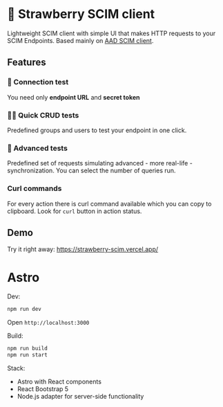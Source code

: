 # 🍓 Strawberry SCIM client
Lightweight SCIM client with simple UI that makes HTTP requests to your SCIM Endpoints. Based mainly on [AAD SCIM client](https://docs.microsoft.com/en-us/azure/active-directory/app-provisioning/use-scim-to-provision-users-and-groups#understand-the-aad-scim-implementation).

## Features
### 🔌 Connection test
You need only **endpoint URL** and **secret token**

### 👤👥 Quick CRUD tests
Predefined groups and users to test your endpoint in one click.

### 🧪 Advanced tests
Predefined set of requests simulating advanced - more real-life - synchronization. You can select the number of queries run.

### Curl commands
For every action there is curl command available which you can copy to clipboard. Look for `curl` button in action status.

## Demo
Try it right away: https://strawberry-scim.vercel.app/

# Astro
Dev:
```sh
npm run dev
```
Open `http://localhost:3000`

Build:
```sh
npm run build
npm run start
```

Stack:
- Astro with React components
- React Bootstrap 5
- Node.js adapter for server-side functionality

